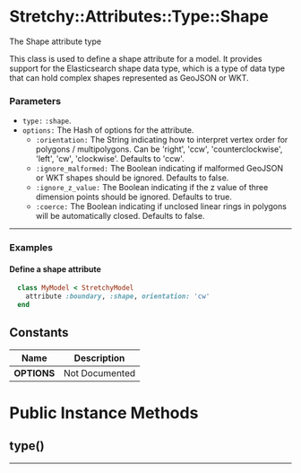 # Stretchy::Attributes::Type::Shape [](#class-Stretchy::Attributes::Type::Shape) [](#top)
The Shape attribute type

This class is used to define a shape attribute for a model. It provides support for the Elasticsearch shape data type, which is a type of data type that can hold complex shapes represented as GeoJSON or WKT.

### Parameters

- `type:` `:shape`.
- `options:` The Hash of options for the attribute.
   - `:orientation:` The String indicating how to interpret vertex order for polygons / multipolygons. Can be 'right', 'ccw', 'counterclockwise', 'left', 'cw', 'clockwise'. Defaults to 'ccw'.
   - `:ignore_malformed:` The Boolean indicating if malformed GeoJSON or WKT shapes should be ignored. Defaults to false.
   - `:ignore_z_value:` The Boolean indicating if the z value of three dimension points should be ignored. Defaults to true.
   - `:coerce:` The Boolean indicating if unclosed linear rings in polygons will be automatically closed. Defaults to false.

---

### Examples

#### Define a shape attribute

```ruby
  class MyModel < StretchyModel
    attribute :boundary, :shape, orientation: 'cw'
  end
```
    
## Constants
| Name | Description |
| ---- | ----------- |
| **OPTIONS[](#OPTIONS)** | Not Documented |

# Public Instance Methods

      
## type() [](#method-i-type)
         
  
        
---

